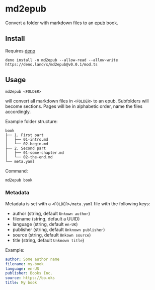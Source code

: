 # md2epub

Convert a folder with markdown files to an
[epub](https://en.wikipedia.org/wiki/EPUB) book.

## Install

Requires [deno](https://deno.land/manual@v1.29.1/getting_started/installation)

```
deno install -n md2epub --allow-read --allow-write https://deno.land/x/md2epub@v0.0.1/mod.ts
```

## Usage

```
md2epub <FOLDER>
```

will convert all markdown files in `<FOLDER>` to an epub. Subfolders will become
sections. Pages will be in alphabetic order, name the files accordingly.

Example folder structure:

```
book
├── 1. First part
│   ├── 01-intro.md
│   └── 02-begin.md
├── 2. Second part
│   ├── 01-some-chapter.md
│   └── 02-the-end.md
└── meta.yaml
```

Command:

```
md2epub book
```

### Metadata

Metadata is set with a `<FOLDER>/meta.yaml` file with the following keys:

- author (string, default `Unkown author`)
- filename (string, default a UUID)
- language (string, default `en-UK`)
- publisher (string, default `Unknown publisher`)
- source (string, default `Unkown source`)
- title (string, default `Unknown title`)

Example:

```yaml
author: Some author name
filename: my-book
language: en-US
publisher: Books Inc.
source: https://bo.oks
title: My book
```
